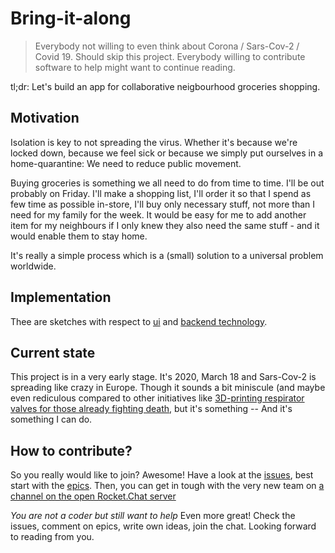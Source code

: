 # Bring-it-along

> Everybody not willing to even think about Corona / Sars-Cov-2 / Covid 19. Should skip this project. Everybody willing to contribute software to help might want to continue reading.

tl;dr: Let's build an app for collaborative neigbourhood groceries shopping.

## Motivation

Isolation is key to not spreading the virus. Whether it's because we're locked down, because we feel sick or because we simply put ourselves in a home-quarantine: We need to reduce public movement.

Buying groceries is something we all need to do from time to time.
I'll be out probably on Friday. I'll make a shopping list, I'll order it so that I spend as few time as possible in-store, I'll buy only necessary stuff, not more than I need for my family for the week.
It would be easy for me to add another item for my neighbours if I only knew they also need the same stuff - and it would enable them to stay home.

It's really a simple process which is a (small) solution to a universal problem worldwide.

## Implementation

Thee are sketches with respect to [ui](./src/ui/Readme.md) and [backend technology](./src/backend/Readme.md).

## Current state

This project is in a very early stage. It's 2020, March 18 and Sars-Cov-2 is spreading like crazy in Europe.
Though it sounds a bit miniscule (and maybe even rediculous compared to other initiatives like [3D-printing respirator valves for those already fighting death](https://www.fastcompany.com/90477940/these-good-samaritans-with-a-3d-printer-are-saving-lives-by-making-new-respirator-valves-for-free), but it's something -- And it's something I can do.

## How to contribute?

So you really would like to join? Awesome!
Have a look at the [issues](https://github.com/mrsimpson/collaborative-shopping/issues), best start with the [epics](https://github.com/mrsimpson/collaborative-shopping/issues?q=is%3Aopen+is%3Aissue+label%3Aepic).
Then, you can get in tough with the very new team on [a channel on the open Rocket.Chat server](https://open.rocket.chat/channel/collaborative-shopping-app)

*You are not a coder but still want to help*
Even more great! Check the issues, comment on epics, write own ideas, join the chat. Looking forward to reading from you.
